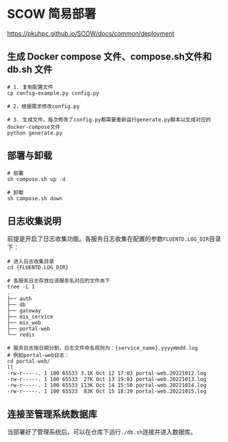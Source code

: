# SCOW 简易部署

https://pkuhpc.github.io/SCOW/docs/common/deployment

## 生成 Docker compose 文件、compose.sh文件和 db.sh 文件

```shell
# 1. 复制配置文件
cp config-example.py config.py

# 2，根据需求修改config.py

# 3. 生成文件，每次修改了config.py都需要重新运行generate.py脚本以生成对应的docker-compose文件
python generate.py
```

## 部署与卸载

```shell
# 部署
sh compose.sh up -d

# 卸载
sh compose.sh down
```

## 日志收集说明

前提是开启了日志收集功能。各服务日志收集在配置的参数`FLUENTD.LOG_DIR`目录下：

```shell
# 进入日志收集目录
cd {FLUENTD.LOG_DIR}

# 各服务日志存放在该服务名对应的文件夹下
tree -L 1
.
├── auth		 
├── db
├── gateway
├── mis_service
├── mis_web
├── portal-web
└── redis

# 服务日志按日期分割，日志文件命名规则为：{service_name}.yyyymmdd.log
# 例如portal-web日志：
cd portal-web/
ll
-rw-r-----. 1 100 65533 3.1K Oct 12 17:03 portal-web.20221012.log
-rw-r-----. 1 100 65533  27K Oct 13 19:03 portal-web.20221013.log
-rw-r-----. 1 100 65533 113K Oct 14 15:50 portal-web.20221014.log
-rw-r-----. 1 100 65533  83K Oct 15 18:39 portal-web.20221015.log
```



## 连接至管理系统数据库

当部署好了管理系统后，可以在仓库下运行`./db.sh`连接并进入数据库。
